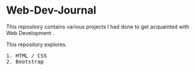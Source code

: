 # Web-Dev-Journal
This repository contains various projects I had done to get acquainted with Web Development .

This repository explores. 
<pre>
1. HTML / CSS
2. Bootstrap
</pre>





